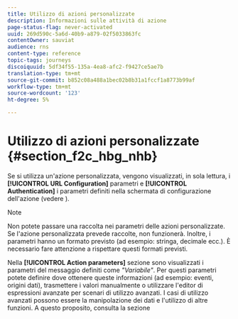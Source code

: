 ```yaml
---
title: Utilizzo di azioni personalizzate
description: Informazioni sulle attività di azione
page-status-flag: never-activated
uuid: 269d590c-5a6d-40b9-a879-02f5033863fc
contentOwner: sauviat
audience: rns
content-type: reference
topic-tags: journeys
discoiquuid: 5df34f55-135a-4ea8-afc2-f9427ce5ae7b
translation-type: tm+mt
source-git-commit: b852c08a488a1bec02b8b31a1fccf1a8773b99af
workflow-type: tm+mt
source-wordcount: '123'
ht-degree: 5%

---
```



# Utilizzo di azioni personalizzate {#section_f2c_hbg_nhb}

Se si utilizza un&#39;azione personalizzata, vengono visualizzati, in sola lettura, i **[!UICONTROL URL Configuration]** parametri e **[!UICONTROL Authentication]** i parametri definiti nella schermata di configurazione dell&#39;azione (vedere [](../action/about-custom-action-configuration.md)).

>[!NOTE]
>
>Non potete passare una raccolta nei parametri delle azioni personalizzate. Se l&#39;azione personalizzata prevede raccolte, non funzionerà. Inoltre, i parametri hanno un formato previsto (ad esempio: stringa, decimale ecc.). È necessario fare attenzione a rispettare questi formati previsti.

Nella **[!UICONTROL Action parameters]** sezione sono visualizzati i parametri del messaggio definiti come _&quot;Variabile&quot;_. Per questi parametri potete definire dove ottenere queste informazioni (ad esempio: eventi, origini dati), trasmettere i valori manualmente o utilizzare l&#39;editor di espressioni avanzate per scenari di utilizzo avanzati. I casi di utilizzo avanzati possono essere la manipolazione dei dati e l&#39;utilizzo di altre funzioni. A questo proposito, consulta la sezione [](../expression/expressionadvanced.md)

